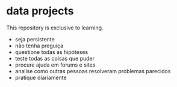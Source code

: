 # data projects

This repository is exclusive to learning.

- seja persistente
- não tenha preguiça
- questione todas as hipóteses
- teste todas as coisas que puder
- procure ajuda em forums e sites
- analise como outras pessoas resolveram problemas parecidos
- pratique diariamente
